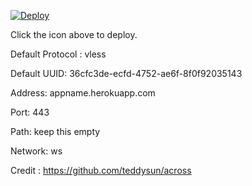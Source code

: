 [![Deploy](https://www.herokucdn.com/deploy/button.png)](https://dashboard.heroku.com/new?template=https://github.com/keliya57/xool-peel)

Click the icon above to deploy.

Default Protocol : vless

Default UUID: 36cfc3de-ecfd-4752-ae6f-8f0f92035143

Address: appname.herokuapp.com

Port: 443

Path: keep this empty

Network: ws

Credit : https://github.com/teddysun/across
